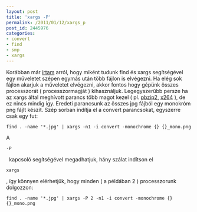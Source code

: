 ```yaml
---
layout: post
title: 'xargs -P'
permalink: /2011/01/12/xargs_p
post_id: 2445976
categories: 
- convert
- find
- smp
- xargs
---
```


Korábban már 
[írtam](/2011/01/06/xargs) arról, hogy miként tudunk find és xargs segítségével egy műveletet szépen egymás után több fájlon is elvégezni. Ha elég sok fájlon akarjuk a műveletet elvégezni, akkor fontos hogy gépünk összes processzorát ( processzormagját ) kihasználjuk. Legegyszerűbb persze ha az xargs által meghívott parancs több magot kezel ( pl. 
[pbzip2](/2009/12/29/pbzip2), 
[x264](/2010/02/21/x264_tobbszalusag) ), de ez nincs mindig így. 
Eredeti parancsunk az összes jpg fájból egy monokróm png fájlt készít. Szép sorban indítja el a convert parancsokat, egyszerre csak egy fut: 
```
find . -name '*.jpg' | xargs -n1 -i convert -monochrome {} {}_mono.png
``` 
A 
```
-P
```
  kapcsoló segítségével megadhatjuk, hány szálat indítson el 
```
xargs
```
, így könnyen elérhetjük, hogy minden ( a példában 2 ) processzorunk dolgozzon: 
```
find . -name '*.jpg' | xargs -P 2 -n1 -i convert -monochrome {} {}_mono.png
``` 
  
 
